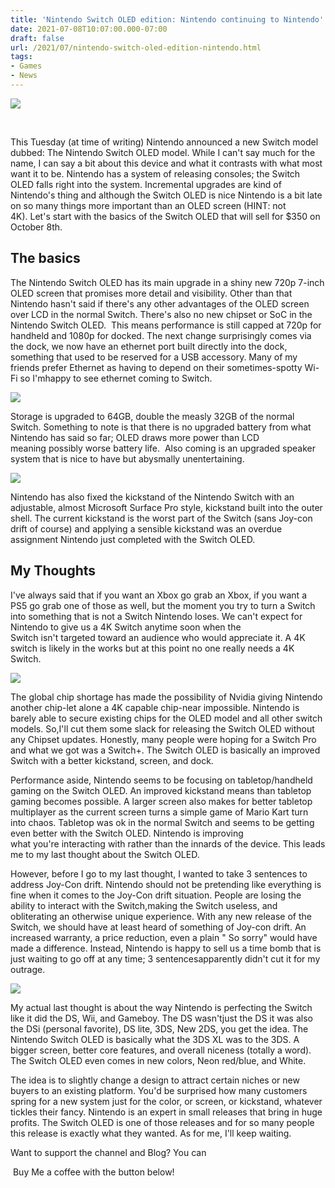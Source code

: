 ```yaml
---
title: 'Nintendo Switch OLED edition: Nintendo continuing to Nintendo'
date: 2021-07-08T10:07:00.000-07:00
draft: false
url: /2021/07/nintendo-switch-oled-edition-nintendo.html
tags: 
- Games
- News
---
```


[![](https://1.bp.blogspot.com/-sKiYa9RD4rA/YOcuuHfDWGI/AAAAAAAAO9g/I7WjHWZEmPkWxu2dS1V8JOdWaVneScwBwCNcBGAsYHQ/s320/download%2B%25281%2529.jpg)](https://1.bp.blogspot.com/-sKiYa9RD4rA/YOcuuHfDWGI/AAAAAAAAO9g/I7WjHWZEmPkWxu2dS1V8JOdWaVneScwBwCNcBGAsYHQ/s413/download%2B%25281%2529.jpg)

  
  

This Tuesday (at time of writing) Nintendo announced a new Switch model dubbed: The Nintendo Switch OLED model. While I can't say much for the name, I can say a bit about this device and what it contrasts with what most want it to be. Nintendo has a system of releasing consoles; the Switch OLED falls right into the system. Incremental upgrades are kind of Nintendo's thing and although the Switch OLED is nice Nintendo is a bit late on so many things more important than an OLED screen (HINT: not 4K). Let's start with the basics of the Switch OLED that will sell for $350 on October 8th. 

  

The basics
----------

  

The Nintendo Switch OLED has its main upgrade in a shiny new 720p 7-inch OLED screen that promises more detail and visibility. Other than that Nintendo hasn't said if there's any other advantages of the OLED screen over LCD in the normal Switch. There's also no new chipset or SoC in the Nintendo Switch OLED.  This means performance is still capped at 720p for handheld and 1080p for docked. The next change surprisingly comes via the dock, we now have an ethernet port built directly into the dock, something that used to be reserved for a USB accessory. Many of my friends prefer Ethernet as having to depend on their sometimes-spotty Wi-Fi so I'mhappy to see ethernet coming to Switch.  

  

[![](https://lh3.googleusercontent.com/-qeM6LEmPQZ4/YOcvRXHbU5I/AAAAAAAAO9w/cR8Lt3iUS7cU6naorddW9P2AdDQT0PCmQCNcBGAsYHQ/s16000/image.png)](https://lh3.googleusercontent.com/-qeM6LEmPQZ4/YOcvRXHbU5I/AAAAAAAAO9w/cR8Lt3iUS7cU6naorddW9P2AdDQT0PCmQCNcBGAsYHQ/image.png)

  

  

Storage is upgraded to 64GB, double the measly 32GB of the normal Switch. Something to note is that there is no upgraded battery from what Nintendo has said so far; OLED draws more power than LCD meaning possibly worse battery life.  Also coming is an upgraded speaker system that is nice to have but abysmally unentertaining. 

[![](https://lh3.googleusercontent.com/-7u7SFRuBkqw/YOcu2KOOpWI/AAAAAAAAO9k/scYkp4hE3CQCAyEstupzjbtbYrECopINQCNcBGAsYHQ/s16000/image.png)](https://lh3.googleusercontent.com/-7u7SFRuBkqw/YOcu2KOOpWI/AAAAAAAAO9k/scYkp4hE3CQCAyEstupzjbtbYrECopINQCNcBGAsYHQ/image.png)

  
  

Nintendo has also fixed the kickstand of the Nintendo Switch with an adjustable, almost Microsoft Surface Pro style, kickstand built into the outer shell. The current kickstand is the worst part of the Switch (sans Joy-con drift of course) and applying a sensible kickstand was an overdue assignment Nintendo just completed with the Switch OLED.  

  

  

My Thoughts
-----------

  

I've always said that if you want an Xbox go grab an Xbox, if you want a PS5 go grab one of those as well, but the moment you try to turn a Switch into something that is not a Switch Nintendo loses. We can't expect for Nintendo to give us a 4K Switch anytime soon when the Switch isn't targeted toward an audience who would appreciate it. A 4K switch is likely in the works but at this point no one really needs a 4K Switch.  

[![](https://lh3.googleusercontent.com/-kSLgU5T3qfc/YOcvZucCWsI/AAAAAAAAO90/DxfNcfQbopYJPmWnO8vGeQW4DvtMA0EPwCNcBGAsYHQ/s16000/image.png)](https://lh3.googleusercontent.com/-kSLgU5T3qfc/YOcvZucCWsI/AAAAAAAAO90/DxfNcfQbopYJPmWnO8vGeQW4DvtMA0EPwCNcBGAsYHQ/image.png)

  
  

The global chip shortage has made the possibility of Nvidia giving Nintendo another chip-let alone a 4K capable chip-near impossible. Nintendo is barely able to secure existing chips for the OLED model and all other switch models. So,I'll cut them some slack for releasing the Switch OLED without any Chipset updates. Honestly, many people were hoping for a Switch Pro and what we got was a Switch+. The Switch OLED is basically an improved Switch with a better kickstand, screen, and dock. 

  

Performance aside, Nintendo seems to be focusing on tabletop/handheld gaming on the Switch OLED. An improved kickstand means than tabletop gaming becomes possible. A larger screen also makes for better tabletop multiplayer as the current screen turns a simple game of Mario Kart turn into chaos. Tabletop was ok in the normal Switch and seems to be getting even better with the Switch OLED. Nintendo is improving what you're interacting with rather than the innards of the device. This leads me to my last thought about the Switch OLED. 

  

However, before I go to my last thought, I wanted to take 3 sentences to address Joy-Con drift. Nintendo should not be pretending like everything is fine when it comes to the Joy-Con drift situation. People are losing the ability to interact with the Switch,making the Switch useless, and obliterating an otherwise unique experience. With any new release of the Switch, we should have at least heard of something of Joy-con drift. An increased warranty, a price reduction, even a plain " So sorry" would have made a difference. Instead, Nintendo is happy to sell us a time bomb that is just waiting to go off at any time; 3 sentencesapparently didn't cut it for my outrage. 

[![](https://lh3.googleusercontent.com/-Ke2xaS9mDPw/YOcv1_v-IwI/AAAAAAAAO98/Vkv-BEpal_UwJeHWcgNy4jr2LTRMKiBtACNcBGAsYHQ/s16000/image.png)](https://lh3.googleusercontent.com/-Ke2xaS9mDPw/YOcv1_v-IwI/AAAAAAAAO98/Vkv-BEpal_UwJeHWcgNy4jr2LTRMKiBtACNcBGAsYHQ/image.png)

  
  

My actual last thought is about the way Nintendo is perfecting the Switch like it did the DS, Wii, and Gameboy. The DS wasn'tjust the DS it was also the DSi (personal favorite), DS lite, 3DS, New 2DS, you get the idea. The Nintendo Switch OLED is basically what the 3DS XL was to the 3DS. A bigger screen, better core features, and overall niceness (totally a word). The Switch OLED even comes in new colors, Neon red/blue, and White. 

  

The idea is to slightly change a design to attract certain niches or new buyers to an existing platform. You'd be surprised how many customers spring for a new system just for the color, or screen, or kickstand, whatever tickles their fancy. Nintendo is an expert in small releases that bring in huge profits. The Switch OLED is one of those releases and for so many people this release is exactly what they wanted. As for me, I'll keep waiting. 

  

  

  

Want to support the channel and Blog? You can

  

 Buy Me a coffee with the button below!